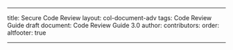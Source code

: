 ---

title: Secure Code Review
layout: col-document-adv
tags: Code Review Guide draft
document: Code Review Guide 3.0
author:
contributors:
order: 
altfooter: true

---